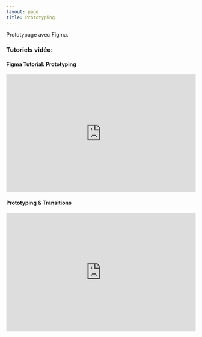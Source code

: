 ```yaml
---
layout: page
title: Prototyping
---
```


Prototypage avec Figma.

### Tutoriels vidéo:

#### Figma Tutorial: Prototyping

<iframe width="100%" height="315" src="https://www.youtube.com/embed/-sAAa-CCOcg" frameborder="0" allow="autoplay; encrypted-media" allowfullscreen></iframe>

#### Prototyping & Transitions

<iframe width="100%" height="315" src="https://www.youtube.com/embed/PrSwK0Cpvfw" frameborder="0" allow="autoplay; encrypted-media" allowfullscreen></iframe>

